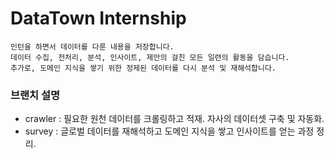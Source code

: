 # DataTown Internship
```
인턴을 하면서 데이터를 다룬 내용을 저장합니다.
데이터 수집, 전처리, 분석, 인사이트, 제안의 걸친 모든 일련의 활동을 담습니다.
추가로, 도메인 지식을 쌓기 위한 정제된 데이터를 다시 분석 및 재해석합니다.
```
### 브랜치 설명
- crawler : 필요한 원천 데이터를 크롤링하고 적재. 자사의 데이터셋 구축 및 자동화.
- survey : 글로벌 데이터를 재해석하고 도메인 지식을 쌓고 인사이트를 얻는 과정 정리.
